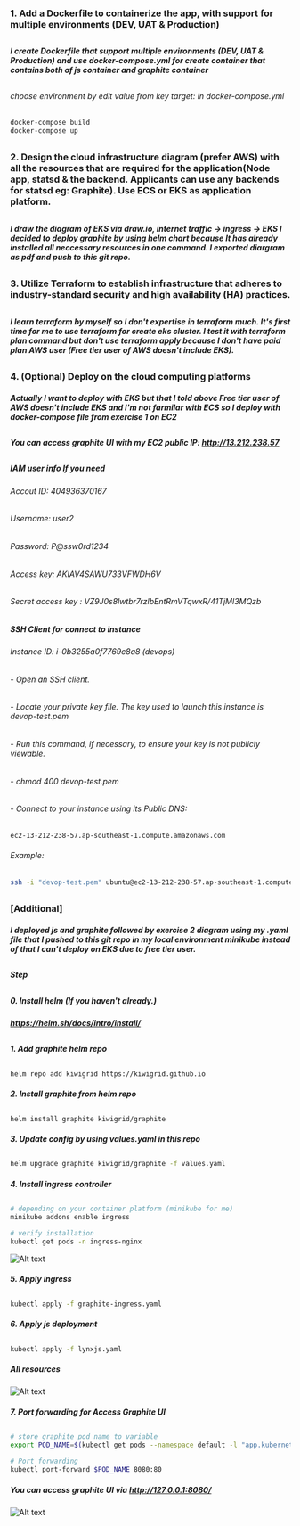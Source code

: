 ### 1. Add a Dockerfile to containerize the app, with support for multiple environments (DEV, UAT & Production)
##
##### I create Dockerfile that support multiple environments (DEV, UAT & Production) and use docker-compose.yml for create container that contains both of js container and graphite container
##
###### choose environment by edit value from key target: in docker-compose.yml
##
```sh
docker-compose build
docker-compose up
```
##
### 2. Design the cloud infrastructure diagram (prefer AWS) with all the resources that are required for the application(Node app, statsd & the backend. Applicants can use any backends for statsd eg: Graphite). Use ECS or EKS as application platform.
##
##### I draw the diagram of EKS via draw.io, internet traffic -> ingress -> EKS I decided to deploy graphite by using helm chart because It has already installed all neccessary resources in one command. I exported diargram as pdf and push to this git repo.
##
### 3. Utilize Terraform to establish infrastructure that adheres to industry-standard security and high availability (HA) practices.
##
##### I learn terraform by myself so I don't expertise in terraform much. It's first time for me to use terraform for create eks cluster. I test it with terraform plan command but don't use terraform apply because I don't have paid plan AWS user (Free tier user of AWS doesn't include EKS).
##
### 4. (Optional) Deploy on the cloud computing platforms
##### Actually I want to deploy with EKS but that I told above Free tier user of AWS doesn't include EKS and I'm not farmilar with ECS so I deploy with docker-compose file from exercise 1 on EC2
##
##### You can access graphite UI with my EC2 public IP: http://13.212.238.57
##
##### IAM user info If you need
###### Accout ID: 404936370167
###### Username: user2
###### Password: P@ssw0rd1234
###### Access key: AKIAV4SAWU733VFWDH6V
###### Secret access key : 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
##
##### SSH Client for connect to instance
###### Instance ID: i-0b3255a0f7769c8a8 (devops)
###### - Open an SSH client.
######  - Locate your private key file. The key used to launch this instance is devop-test.pem
######  - Run this command, if necessary, to ensure your key is not publicly viewable.
######  - chmod 400 devop-test.pem
######  - Connect to your instance using its Public DNS:
##
```sh
ec2-13-212-238-57.ap-southeast-1.compute.amazonaws.com
```
###### Example:
##
```sh
ssh -i "devop-test.pem" ubuntu@ec2-13-212-238-57.ap-southeast-1.compute.amazonaws.com
```
##
### [Additional]
##### I deployed js and graphite followed by exercise 2 diagram using my .yaml file that I pushed to this git repo in my local environment minikube instead of that I can't deploy on EKS due to free tier user.
##
##### Step
##
##### 0. Install helm (If you haven't already.)
##### https://helm.sh/docs/intro/install/
##
##### 1. Add graphite helm repo
##
```sh
helm repo add kiwigrid https://kiwigrid.github.io
```
##### 2. Install graphite from helm repo
##
```sh
helm install graphite kiwigrid/graphite
```
##### 3. Update config by using values.yaml in this repo
##
```sh
helm upgrade graphite kiwigrid/graphite -f values.yaml
```
##### 4. Install ingress controller
##
```sh
# depending on your container platform (minikube for me)
minikube addons enable ingress

# verify installation
kubectl get pods -n ingress-nginx
```
![Alt text](https://raw.githubusercontent.com/boatpand/devops-test/master/image_evidence/ingress_controller.png?token=GHSAT0AAAAAACIMZ46BAADSHSP7BOFNPXGMZJCQQOA)
##### 5. Apply ingress
##
```sh
kubectl apply -f graphite-ingress.yaml
```
##### 6. Apply js deployment
##
```sh
kubectl apply -f lynxjs.yaml
```
##### All resources
![Alt text](https://raw.githubusercontent.com/boatpand/devops-test/master/image_evidence/all_resoureces.png?token=GHSAT0AAAAAACIMZ46ACD3Q2V73NG2X5XE6ZJCQO6A)
##### 7. Port forwarding for Access Graphite UI
##
```sh
# store graphite pod name to variable
export POD_NAME=$(kubectl get pods --namespace default -l "app.kubernetes.io/name=graphite,app.kubernetes.io/instance=graphite" -o jsonpath="{.items[0].metadata.name}")

# Port forwarding
kubectl port-forward $POD_NAME 8080:80
```
##### You can access graphite UI via http://127.0.0.1:8080/
![Alt text](https://raw.githubusercontent.com/boatpand/devops-test/master/image_evidence/graphite_ui.png?token=GHSAT0AAAAAACIMZ46AUR2XAU4ACN7LVDM6ZJCQV7Q)
